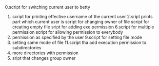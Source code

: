 0.script for switching current user to betty
1. script for printing effective username of the current user
2.sript prints part which current user is
script for changing owner of file
script for creating empty file
sript for adding exe permission
6.script for multiple permission
script for allowing permission to everybody
8. permission as specified by the user
9.script for setting file mode
10. setting same mode of file
11.script tha add execution permission to subdirectories
12. more directories with permission
13. sript that changes group owner

